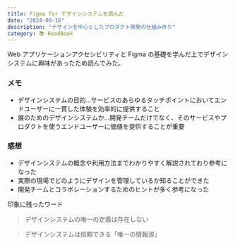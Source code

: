 ```yaml
---
title: Figma for デザインシステムを読んだ
date: "2024-08-16"
description: "デザインを中心としたプロダクト開発の仕組み作り"
category: 📚 ReadBook
---
```


Web アプリケーションアクセシビリティと Figma の基礎を学んだ上でデザインシステムに興味があったため読んでみた。

### メモ

- デザインシステムの目的…サービスのあらゆるタッチポイントにおいてエンドユーザーに一貫した体験を効率的に提供すること
- 誰のためのデザインシステムか…開発チームだけでなく、そのサービスやプロダクトを使うエンドユーザーに価値を提供することが重要

### 感想

- デザインシステムの概念や利用方法までわかりやすく解説されており参考になった
- 実際の現場でどのようにデザインを管理しているか知ることができた
- 開発チームとコラボレーションするためのヒントが多く参考になった

印象に残ったワード

> デザインシステムの唯一の定義は存在しない

> デザインシステムは信頼できる「唯一の情報源」
